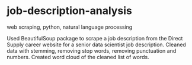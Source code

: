 # job-description-analysis
 web scraping, python, natural language processing

 Used BeautifulSoup package to scrape a job description from the Direct Supply career website for a senior data scientist job description. Cleaned data with stemming, removing stop words, removing punctuation and numbers.
 Created word cloud of the cleaned list of words.
